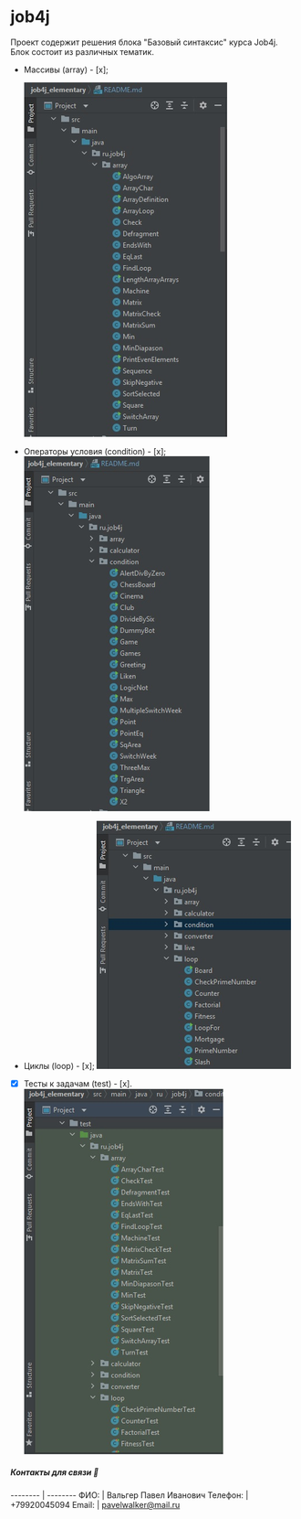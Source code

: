 # job4j
Проект содержит решения блока "Базовый синтаксис" курса Job4j.
Блок состоит из различных тематик.
 * Массивы (array) - [x];

   ![](https://github.com/PavelValger/job4j_elementary/blob/master/images/arrays.jpg)
 * Операторы условия (condition) - [x];
   ![](https://github.com/PavelValger/job4j_elementary/blob/master/images/conditions.jpg)
 * Циклы (loop) - [x];
   ![](https://github.com/PavelValger/job4j_elementary/blob/master/images/cycles.jpg)
 - [x] Тесты к задачам (test) - [x].
   ![](https://github.com/PavelValger/job4j_elementary/blob/master/images/test.jpg)
##### Контакты для связи :calling:
 -------- | --------
 ФИО: | Вальгер Павел Иванович
 Телефон: | +79920045094
 Email: | pavelwalker@mail.ru